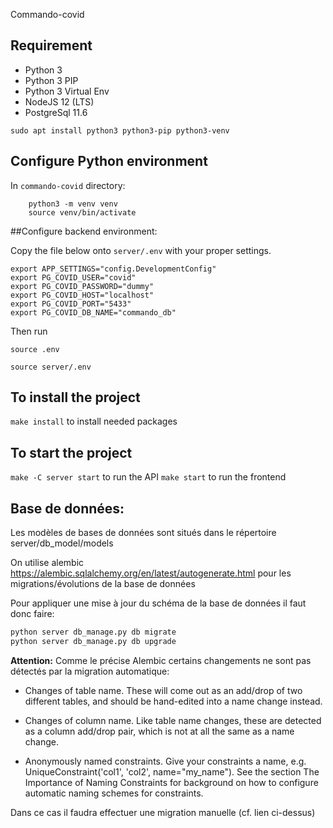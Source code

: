 Commando-covid

## Requirement

- Python 3
- Python 3 PIP
- Python 3 Virtual Env
- NodeJS 12 (LTS)
- PostgreSql 11.6

`sudo apt install python3 python3-pip python3-venv`

## Configure Python environment

In `commando-covid` directory:

```
    python3 -m venv venv
    source venv/bin/activate
```

##Configure backend environment:

Copy the file below onto ```server/.env``` with your proper settings.

```shell script
export APP_SETTINGS="config.DevelopmentConfig"
export PG_COVID_USER="covid"
export PG_COVID_PASSWORD="dummy"
export PG_COVID_HOST="localhost"
export PG_COVID_PORT="5433"
export PG_COVID_DB_NAME="commando_db"
```

Then run

```shell script
source .env
```

```shell script
source server/.env
```


## To install the project

`make install` to install needed packages

## To start the project

`make -C server start` to run the API
`make start` to run the frontend


## Base de données:

Les modèles de bases de données sont situés dans le répertoire server/db_model/models

On utilise alembic https://alembic.sqlalchemy.org/en/latest/autogenerate.html pour les migrations/évolutions de la base de données  

Pour appliquer une mise à jour du schéma de la base de données il faut donc faire:

```bash
python server db_manage.py db migrate
python server db_manage.py db upgrade
```

**Attention:** Comme le précise Alembic certains changements ne sont pas détectés par la migration automatique:
*  Changes of table name. These will come out as an add/drop of two different tables, and should be hand-edited into a name change instead.

*  Changes of column name. Like table name changes, these are detected as a column add/drop pair, which is not at all the same as a name change.

*  Anonymously named constraints. Give your constraints a name, e.g. UniqueConstraint('col1', 'col2', name="my_name"). See the section The Importance of Naming Constraints for background on how to configure automatic naming schemes for constraints.


Dans ce cas il faudra effectuer une migration manuelle (cf. lien ci-dessus)

